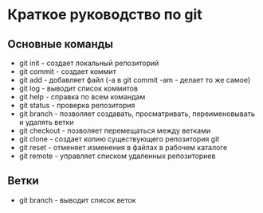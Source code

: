 # Краткое руководство по git
## Основные команды
* git init - создает локальный репозиторий
* git commit - создает коммит 
* git add - добавляет файл (-a в git commit -am - делает то же самое)
* git log - выводит список коммитов
* git help - справка по всем командам
* git status - проверка репозитория
* git branch  - позволяет создавать, просматривать, переименовывать и удалять ветки
* git checkout -  позволяет перемещаться между ветками 
* git clone -  создает копию существующего репозитория git
* git reset -  отменяет изменения в файлах в рабочем каталоге
* git remote - управляет списком удаленных репозиториев
## Ветки
* git branch -  выводит список веток